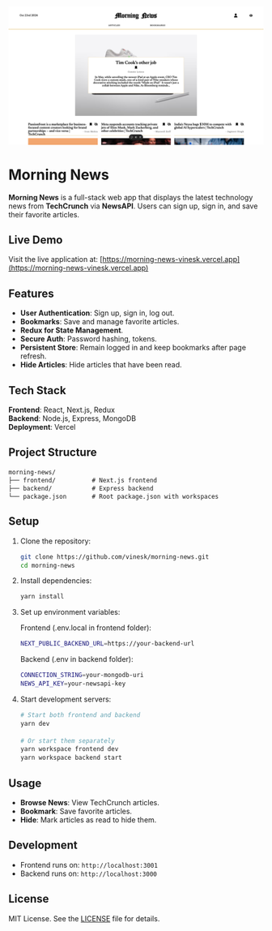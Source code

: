 ![Morning News Logo](frontend/public/morningnews.png)

# Morning News

**Morning News** is a full-stack web app that displays the latest technology news from **TechCrunch** via **NewsAPI**. Users can sign up, sign in, and save their favorite articles.

## Live Demo

Visit the live application at: [https://morning-news-vinesk.vercel.app](https://morning-news-vinesk.vercel.app)

## Features

- **User Authentication**: Sign up, sign in, log out.
- **Bookmarks**: Save and manage favorite articles.
- **Redux for State Management**.
- **Secure Auth**: Password hashing, tokens.
- **Persistent Store**: Remain logged in and keep bookmarks after page refresh.
- **Hide Articles**: Hide articles that have been read.

## Tech Stack

**Frontend**: React, Next.js, Redux  
**Backend**: Node.js, Express, MongoDB  
**Deployment**: Vercel

## Project Structure

```
morning-news/
├── frontend/          # Next.js frontend
├── backend/           # Express backend
└── package.json       # Root package.json with workspaces
```

## Setup

1. Clone the repository:

   ```bash
   git clone https://github.com/vinesk/morning-news.git
   cd morning-news
   ```

2. Install dependencies:

   ```bash
   yarn install
   ```

3. Set up environment variables:

   Frontend (.env.local in frontend folder):

   ```bash
   NEXT_PUBLIC_BACKEND_URL=https://your-backend-url
   ```

   Backend (.env in backend folder):

   ```bash
   CONNECTION_STRING=your-mongodb-uri
   NEWS_API_KEY=your-newsapi-key
   ```

4. Start development servers:

   ```bash
   # Start both frontend and backend
   yarn dev

   # Or start them separately
   yarn workspace frontend dev
   yarn workspace backend start
   ```

## Usage

- **Browse News**: View TechCrunch articles.
- **Bookmark**: Save favorite articles.
- **Hide**: Mark articles as read to hide them.

## Development

- Frontend runs on: `http://localhost:3001`
- Backend runs on: `http://localhost:3000`

## License

MIT License. See the [LICENSE](./LICENSE) file for details.
